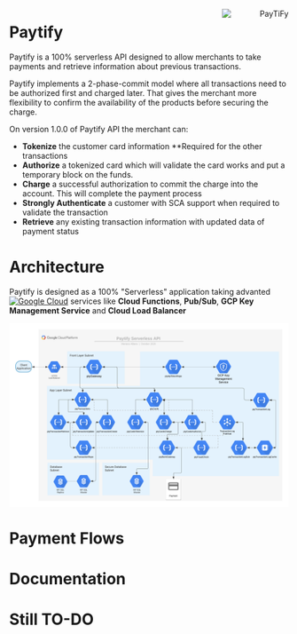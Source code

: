 <p align="right">
  <img src="http://paytify.tk/img/paytifyLogo.png" align="right" alt="PayTiFy" width="120">
</p>

# Paytify
Paytify is a 100% serverless API designed to allow merchants to take payments and retrieve information about previous transactions.

Paytify implements a 2-phase-commit model where all transactions need to be authorized first and charged later. That gives the merchant more flexibility to confirm the availability of the products before securing the charge.

On version 1.0.0 of Paytify API the merchant can:
* **Tokenize** the customer card information **Required for the other transactions
* **Authorize** a tokenized card which will validate the card works and put a temporary block on the funds.
* **Charge** a successful authorization to commit the charge into the account. This will complete the payment process
* **Strongly Authenticate** a customer with SCA support when required to validate the transaction
* **Retrieve** any existing transaction information with updated data of payment status

# Architecture

Paytify is designed as a 100% "Serverless" application taking advanted [![Google Cloud](https://img.shields.io/badge/gcp-Google%20Cloud%20Platform-blue)](http://cloud.google.com) services like **Cloud Functions**, **Pub/Sub**, **GCP Key Management Service** and **Cloud Load Balancer**


<p align="center">
  <img src="https://github.com/marianoalbera/paytify/blob/main/docs/architecture/Paytify%20Serverless%20-%20Current.png?raw=true" align="center" alt="PayTiFy" width="800">
</p>

# Payment Flows

# Documentation

# Still TO-DO
